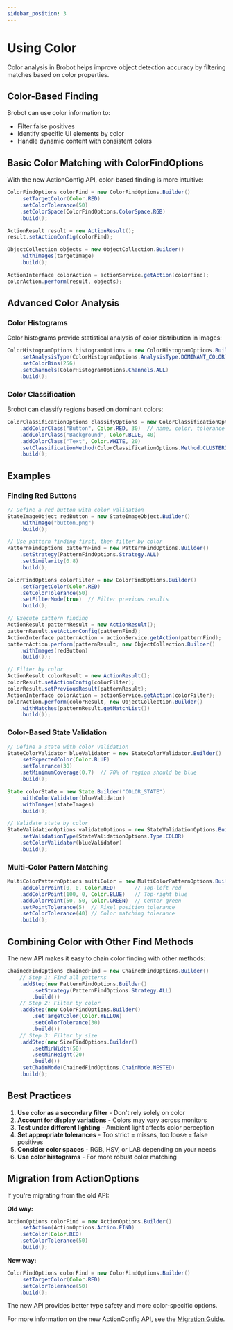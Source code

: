 ```yaml
---
sidebar_position: 3
---
```


# Using Color

Color analysis in Brobot helps improve object detection accuracy by filtering matches based on color properties.

## Color-Based Finding

Brobot can use color information to:
- Filter false positives
- Identify specific UI elements by color
- Handle dynamic content with consistent colors

## Basic Color Matching with ColorFindOptions

With the new ActionConfig API, color-based finding is more intuitive:

```java
ColorFindOptions colorFind = new ColorFindOptions.Builder()
    .setTargetColor(Color.RED)
    .setColorTolerance(50)
    .setColorSpace(ColorFindOptions.ColorSpace.RGB)
    .build();

ActionResult result = new ActionResult();
result.setActionConfig(colorFind);

ObjectCollection objects = new ObjectCollection.Builder()
    .withImages(targetImage)
    .build();

ActionInterface colorAction = actionService.getAction(colorFind);
colorAction.perform(result, objects);
```

## Advanced Color Analysis

### Color Histograms

Color histograms provide statistical analysis of color distribution in images:

```java
ColorHistogramOptions histogramOptions = new ColorHistogramOptions.Builder()
    .setAnalysisType(ColorHistogramOptions.AnalysisType.DOMINANT_COLOR)
    .setColorBins(256)
    .setChannels(ColorHistogramOptions.Channels.ALL)
    .build();
```

### Color Classification

Brobot can classify regions based on dominant colors:

```java
ColorClassificationOptions classifyOptions = new ColorClassificationOptions.Builder()
    .addColorClass("Button", Color.RED, 30)  // name, color, tolerance
    .addColorClass("Background", Color.BLUE, 40)
    .addColorClass("Text", Color.WHITE, 20)
    .setClassificationMethod(ColorClassificationOptions.Method.CLUSTERING)
    .build();
```

## Examples

### Finding Red Buttons

```java
// Define a red button with color validation
StateImageObject redButton = new StateImageObject.Builder()
    .withImage("button.png")
    .build();

// Use pattern finding first, then filter by color
PatternFindOptions patternFind = new PatternFindOptions.Builder()
    .setStrategy(PatternFindOptions.Strategy.ALL)
    .setSimilarity(0.8)
    .build();

ColorFindOptions colorFilter = new ColorFindOptions.Builder()
    .setTargetColor(Color.RED)
    .setColorTolerance(50)
    .setFilterMode(true)  // Filter previous results
    .build();

// Execute pattern finding
ActionResult patternResult = new ActionResult();
patternResult.setActionConfig(patternFind);
ActionInterface patternAction = actionService.getAction(patternFind);
patternAction.perform(patternResult, new ObjectCollection.Builder()
    .withImages(redButton)
    .build());

// Filter by color
ActionResult colorResult = new ActionResult();
colorResult.setActionConfig(colorFilter);
colorResult.setPreviousResult(patternResult);
ActionInterface colorAction = actionService.getAction(colorFilter);
colorAction.perform(colorResult, new ObjectCollection.Builder()
    .withMatches(patternResult.getMatchList())
    .build());
```

### Color-Based State Validation

```java
// Define a state with color validation
StateColorValidator blueValidator = new StateColorValidator.Builder()
    .setExpectedColor(Color.BLUE)
    .setTolerance(30)
    .setMinimumCoverage(0.7)  // 70% of region should be blue
    .build();

State colorState = new State.Builder("COLOR_STATE")
    .withColorValidator(blueValidator)
    .withImages(stateImages)
    .build();

// Validate state by color
StateValidationOptions validateOptions = new StateValidationOptions.Builder()
    .setValidationType(StateValidationOptions.Type.COLOR)
    .setColorValidator(blueValidator)
    .build();
```

### Multi-Color Pattern Matching

```java
MultiColorPatternOptions multiColor = new MultiColorPatternOptions.Builder()
    .addColorPoint(0, 0, Color.RED)      // Top-left red
    .addColorPoint(100, 0, Color.BLUE)   // Top-right blue
    .addColorPoint(50, 50, Color.GREEN)  // Center green
    .setPointTolerance(5)  // Pixel position tolerance
    .setColorTolerance(40) // Color matching tolerance
    .build();
```

## Combining Color with Other Find Methods

The new API makes it easy to chain color finding with other methods:

```java
ChainedFindOptions chainedFind = new ChainedFindOptions.Builder()
    // Step 1: Find all patterns
    .addStep(new PatternFindOptions.Builder()
        .setStrategy(PatternFindOptions.Strategy.ALL)
        .build())
    // Step 2: Filter by color
    .addStep(new ColorFindOptions.Builder()
        .setTargetColor(Color.YELLOW)
        .setColorTolerance(30)
        .build())
    // Step 3: Filter by size
    .addStep(new SizeFindOptions.Builder()
        .setMinWidth(50)
        .setMinHeight(20)
        .build())
    .setChainMode(ChainedFindOptions.ChainMode.NESTED)
    .build();
```

## Best Practices

1. **Use color as a secondary filter** - Don't rely solely on color
2. **Account for display variations** - Colors may vary across monitors
3. **Test under different lighting** - Ambient light affects color perception
4. **Set appropriate tolerances** - Too strict = misses, too loose = false positives
5. **Consider color spaces** - RGB, HSV, or LAB depending on your needs
6. **Use color histograms** - For more robust color matching

## Migration from ActionOptions

If you're migrating from the old API:

**Old way:**
```java
ActionOptions colorFind = new ActionOptions.Builder()
    .setAction(ActionOptions.Action.FIND)
    .setColor(Color.RED)
    .setColorTolerance(50)
    .build();
```

**New way:**
```java
ColorFindOptions colorFind = new ColorFindOptions.Builder()
    .setTargetColor(Color.RED)
    .setColorTolerance(50)
    .build();
```

The new API provides better type safety and more color-specific options.

For more information on the new ActionConfig API, see the [Migration Guide](/docs/03-core-library/guides/migration-guide).